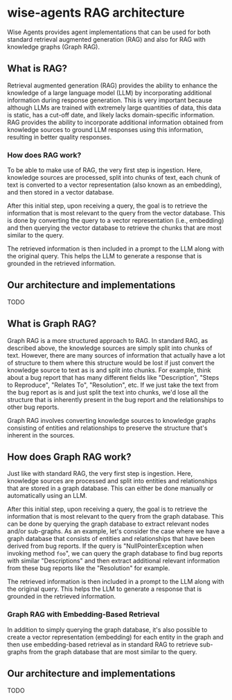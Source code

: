 # wise-agents RAG architecture

Wise Agents provides agent implementations that can be used for both standard retrieval augmented
generation (RAG) and also for RAG with knowledge graphs (Graph RAG).

## What is RAG?

Retrieval augmented generation (RAG) provides the ability to enhance the knowledge of a large language
model (LLM) by incorporating additional information during response generation. This is very important
because although LLMs are trained with extremely large quantities of data, this data is static, has
a cut-off date, and likely lacks domain-specific information. RAG provides the ability to incorporate
additional information obtained from knowledge sources to ground LLM responses using this information,
resulting in better quality responses.

### How does RAG work?

To be able to make use of RAG, the very first step is ingestion. Here, knowledge sources are processed,
split into chunks of text, each chunk of text is converted to a vector representation (also known as
an embedding), and then stored in a vector database.

After this initial step, upon receiving a query, the goal is to retrieve the information that is most
relevant to the query from the vector database. This is done by converting the query to a vector
representation (i.e., embedding) and then querying the vector database to retrieve the chunks that
are most similar to the query.

The retrieved information is then included in a prompt to the LLM along with the original query. This
helps the LLM to generate a response that is grounded in the retrieved information.

## Our architecture and implementations

TODO

## What is Graph RAG?

Graph RAG is a more structured approach to RAG. In standard RAG, as described above, the knowledge
sources are simply split into chunks of text. However, there are many sources of information that
actually have a lot of structure to them where this structure would be lost if just convert the knowledge
source to text as is and split into chunks. For example, think about a bug report that has many different
fields like "Description", "Steps to Reproduce", "Relates To", "Resolution", etc. If we just take the text
from the bug report as is and just split the text into chunks, we'd lose all the structure that is
inherently present in the bug report and the relationships to other bug reports.

Graph RAG involves converting knowledge sources to knowledge graphs consisting of entities and
relationships to preserve the structure that's inherent in the sources.

## How does Graph RAG work?

Just like with standard RAG, the very first step is ingestion. Here, knowledge sources are processed and
split into entities and relationships that are stored in a graph database. This can either be done manually
or automatically using an LLM.

After this initial step, upon receiving a query, the goal is to retrieve the information that is most
relevant to the query from the graph database. This can be done by querying the graph database to
extract relevant nodes and/or sub-graphs. As an example, let's consider the case where we have a graph
database that consists of entities and relationships that have been derived from bug reports. If the
query is "NullPointerException when invoking method `foo`", we can query the graph database to find
bug reports with similar "Descriptions" and then extract additional relevant information from these bug
reports like the "Resolution" for example.

The retrieved information is then included in a prompt to the LLM along with the original query. This
helps the LLM to generate a response that is grounded in the retrieved information.

### Graph RAG with Embedding-Based Retrieval

In addition to simply querying the graph database, it's also possible to create a vector representation
(embedding) for each entity in the graph and then use embedding-based retrieval as in standard RAG
to retrieve sub-graphs from the graph database that are most similar to the query.

## Our architecture and implementations

TODO